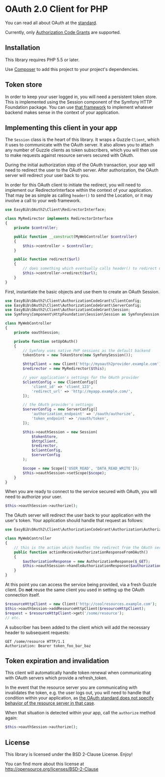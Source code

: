 # OAuth 2.0 Client for PHP

You can read all about OAuth at the
[standard](http://tools.ietf.org/html/rfc6749).

Currently, only [Authorization Code Grants](http://tools.ietf.org/html/rfc6749#section-4.1)
are supported.

## Installation

This library requires PHP 5.5 or later.

Use [Composer](https://getcomposer.org/) to add this project to your project's
dependencies.

## Token store

In order to keep your user logged in, you will need a persistent token store.
This is implemented using the Session component of the Symfony HTTP Foundation
package. You can use
[that framework](http://symfony.com/doc/current/components/http_foundation/sessions.html)
to implement whatever backend makes sense in the context of your
application.

## Implementing this client in your app

The `Session` class is the heart of this library. It wraps a Guzzle `Client`,
which it uses to communicate with the OAuth server. It also allows you to
attach any number of Guzzle clients as token subscribers, which you will then
use to make requests against resource servers secured with OAuth.

During the initial authorization step of the OAuth transaction, your app will
need to redirect the user to the OAuth server. After authorization, the OAuth
server will redirect your user back to you.

In order for this OAuth client to initiate the redirect, you will need to
implement our RedirectorInterface within the context of your application. That
may be as simple as calling `header()` to send the Location, or it may involve
a call to your web framework.

```php
use EasyBib\OAuth2\Client\RedirectorInterface;

class MyRedirector implements RedirectorInterface
{
    private $controller;

    public function __construct(MyWebController $controller)
    {
        $this->controller = $controller;
    }

    public function redirect($url)
    {
        // does something which eventually calls header() to redirect user
        $this->controller->redirect($url);
    }
}
```

First, instantiate the basic objects and use them to create an OAuth Session.

```php
use EasyBib\OAuth2\Client\AuthorizationCodeGrant\ClientConfig;
use EasyBib\OAuth2\Client\AuthorizationCodeGrant\ServerConfig;
use EasyBib\OAuth2\Client\AuthorizationCodeGrant\Session;
use Symfony\Component\HttpFoundation\Session\Session as SymfonySession;

class MyWebController
{
    private oauthSession;

    private function setUpOAuth()
    {
        // Symfony uses native PHP sessions as the default backend
        tokenStore = new TokenStore(new SymfonySession());

        $httpClient = new Client('http://myoauth2provider.example.com');
        $redirector = new MyRedirector($this);

        // your application's settings for the OAuth provider
        $clientConfig = new ClientConfig([
            'client_id' => 'client_123',
            'redirect_url' => 'http://myapp.example.com/',
        ]);

        // the OAuth provider's settings
        $serverConfig = new ServerConfig([
            'authorization_endpoint' => '/oauth/authorize',
            'token_endpoint' => '/oauth/token',
        ]);

        $this->oauthSession = new Session(
            $tokenStore,
            $httpClient,
            $redirector,
            $clientConfig,
            $serverConfig
        );

        $scope = new Scope(['USER_READ', 'DATA_READ_WRITE']);
        $this->oauthSession->setScope($scope);
    }
}
```

When you are ready to connect to the service secured with OAuth, you will need
to authorize your user.

```php
$this->oauthSession->authorize();
```

The OAuth server will redirect the user back to your application
with the user's token. Your application should handle that request as follows:

```php
use EasyBib\OAuth2\Client\AuthorizationCodeGrant\Authorization\AuthorizationResponse;

class MyWebController
{
    // this is the action which handles the redirect from the OAuth server
    public function actionReceiveAuthorizationResponseFromOAuth()
    {
        $authorizationResponse = new AuthorizationResponse($_GET);
        $this->oauthSession->handleAuthorizationResponse($authorizationResponse);
    }
}
```

At this point you can access the service being provided, via a fresh Guzzle
client. Do **not** reuse the same client you used in setting up the OAuth
connection itself.

```php
$resourceHttpClient = new Client('http://coolresources.example.com');
$this->oauthSession->addResourceHttpClient($resourceHttpClient);
$request = $resourceHttpClient->get('/some/resource');
// etc.
```

A subscriber has been added to the client which
will add the necessary header to subsequent requests:

```
GET /some/resource HTTP/1.1
Authorization: Bearer token_foo_bar_baz
```

## Token expiration and invalidation

This client will automatically handle token renewal when communicating with
OAuth servers which provide a refresh_token.

In the event that the resource server you are communicating with invalidates
the token, e.g. the user logs out, you will need to handle that condition
within your application, as
[the OAuth standard does not specify behavior of the resource server in that case](http://tools.ietf.org/html/rfc6749#section-1.5).

When that situation is detected within your app, call the `authorize` method
again:

```php
$this->oauthSession->authorize();
```

## License

This library is licensed under the BSD 2-Clause License. Enjoy!

You can find more about this
license at http://opensource.org/licenses/BSD-2-Clause
